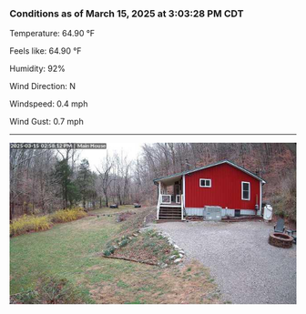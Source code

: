 ### Conditions as of March 15, 2025 at 3:03:28 PM CDT 

Temperature: 64.90 &deg;F

Feels like: 64.90 &deg;F

Humidity: 92%

Wind Direction: N

Windspeed: 0.4 mph

Wind Gust: 0.7 mph

---

<img src="./images/latest.jpeg"/>

